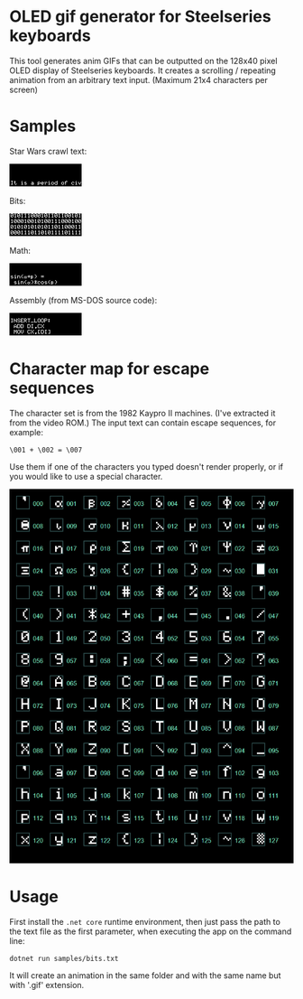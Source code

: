 OLED gif generator for Steelseries keyboards
============================================

This tool generates anim GIFs that can be outputted on the 128x40 pixel OLED display
of Steelseries keyboards. It creates a scrolling / repeating animation
from an arbitrary text input. (Maximum 21x4 characters per screen)

# Samples

Star Wars crawl text:

![Bits](samples/star_wars.gif)

Bits:

![Bits](samples/bits.gif)

Math:

![Bits](samples/math.gif)

Assembly (from MS-DOS source code):

![Bits](samples/assembly.gif)

# Character map for escape sequences

The character set is from the 1982 Kaypro II machines. (I've extracted it from the video ROM.)
The input text can contain escape sequences, for example:

    \001 + \002 = \007

Use them if one of the characters you typed doesn't render properly, or if you would like to use a special character.

![Character map](doc/chart.png)

# Usage

First install the `.net core` runtime environment, then just pass the
path to the text file as the first parameter, when executing the app
on the command line:

    dotnet run samples/bits.txt

It will create an animation in the same folder and with the same name but with '.gif' extension.
